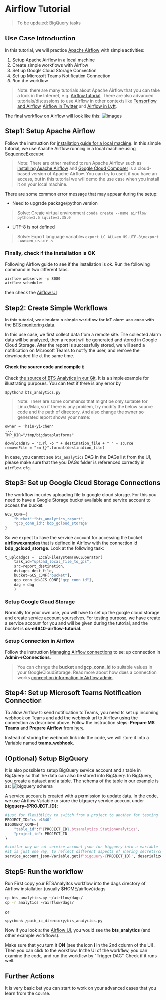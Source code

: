 # Airflow Tutorial

> To be updated: BigQuery tasks

## Use Case Introduction

In this tutorial, we will practice [Apache Airflow](https://airflow.apache.org/) with simple activities:

1. Setup Apache Airflow in a local machine
2. Create simple workflows with Airflow
3. Set up Google Cloud Storage Connection
4. Set up Microsoft Teams Notification Connection
5. Run the workflow

> Note: there are many tutorials about Apache Airflow that you can take a look in the Internet, e.g. [Airflow tutorial](https://github.com/tuanavu/airflow-tutorial). There are also advanced tutorials/discussions to use Airflow in other contexts like [Tensorflow and Airflow](https://www.tensorflow.org/tfx/tutorials/tfx/airflow_workshop), [Airflow in Twitter](https://blog.twitter.com/engineering/en_us/topics/insights/2018/ml-workflows.html) and [Airflow in Lyft](https://eng.lyft.com/running-apache-airflow-at-lyft-6e53bb8fccff).

The final workflow on Airflow will look like this:
![images](images/result.png)

## Step1: Setup Apache Airflow

Follow the instruction for [ installation guide for a local machine](https://airflow.apache.org/start.html). In this simple tutorial, we use Apache Airflow running in a local machine using [SequenceExecutor](https://airflow.apache.org/_api/airflow/executors/index.html).

> Note: There are other method to run Apache Airflow, such as [installing Apache Airflow](https://airflow.apache.org/installation.html) and [Google Cloud Composer](https://cloud.google.com/composer/) is a cloud-based version of Apache Airflow. You can try to use it if you have an access, but in this tutorial we will demo the use case when you install it on your local machine.

There are some common error message that may appear during the setup:

- Need to upgrade package/python version

> Solve: Create virtual environment
> `conda create --name airflow python=3.6 sqlite=3.35.0`

- UTF-8 is not defined

> Solve: Export language variables
> `export LC_ALL=en_US.UTF-8\nexport LANG=en_US.UTF-8`

### Finally, check if the installation is OK

Following Airflow guide to see if the installation is ok. Run the following command in two different tabs.

```bash
airflow webserver -p 8080
airflow scheduler
```

then check the [Airflow UI](http://localhost:8080)

## Step2: Create Simple Workflows

In this tutorial, we simulate a simple workflow for IoT alarm use case with the [BTS monitoring data](https://github.com/rdsea/bigdataplatforms/tree/master/data/bts).

In this use case, we first collect data from a remote site. The collected alarm data will be analyzed, then a report will be generated and stored in Google Cloud Storage. After the report is successfully stored, we will send a notification on Microsoft Teams to notify the user, and remove the downloaded file at the same time.

#### Check the source code and compile it

Check [the source of BTS Analytics in our Git](camerastateuploadfile/). It is a simple example for illustrating purposes. You can test if there is any error by

```
$python3 bts_analytics.py
```

> Note: There are some commands that might be only suitable for Linux/Mac, so if there is any problem, try modify the below source code and the path of directory. And also change the owner so generated report shows your name:

```
owner = 'hsin-yi-chen'
....
TMP_DIR="/tmp/bigdataplatforms"
....
downloadBTS = "curl -o " + destination_file + " " + source
removeFile = "rm {}".format(destination_file)
```

In case, you cannot see `bts_analytics` DAG in the DAGs list from the UI, please make sure that the you DAGs folder is referenced correctly in `airflow.cfg`.

## Step3: Set up Google Cloud Storage Connections

The workflow includes uploading file to google cloud storage. For this you need to have a Google Storage bucket available and service account to access the bucket:

```python
GCS_CONF={
    "bucket":"bts_analytics_report",
    "gcp_conn_id":'bdp_gcloud_storage'
}
```

So we expect to have the service account for accessing the bucket **airflowexamples** that is defined in Airflow with the connection id **bdp_gcloud_storage**. Look at the following task:

```python
t_uploadgcs =  LocalFilesystemToGCSOperator(
    task_id="upload_local_file_to_gcs",
    src=report_destination,
    dst=gcs_dest_file,
    bucket=GCS_CONF["bucket"],
    gcp_conn_id=GCS_CONF["gcp_conn_id"],
    dag = dag
    )

```

### Setup Google Cloud Storage

Normally for your own use, you will have to set up the google cloud storage and create service account yourselves.
For testing purpose, we have create a service account for you and will be given during the tutorial, and the bucket is **cs-e4640-airflow-tutorial**.

### Setup Connection in Airflow

Follow the instruction [Managing Airflow connections](https://cloud.google.com/composer/docs/how-to/managing/connections) to set up connection in **Admin->Connections**.

> You can change the **bucket** and **gcp_conn_id** to suitable values in your GoogleCloudStorage. Read more about how does a connection works [connection information in Airflow admin](https://airflow.apache.org/concepts.html#connections).

## Step4: Set up Microsoft Teams Notification Connection

To allow Airflow to send notification to Teams, you need to set up incoming webhook on Teams and add the webhook url to Airflow using the connection as described above. Follow the instruction steps: **Prepare MS Teams** and **Prepare Airflow** from [here](https://code.mendhak.com/Airflow-MS-Teams-Operator/#prepare-ms-teams).

Instead of storing the webhook link into the code, we will store it into a Variable named **teams_webhook**.

## (Optional) Setup BigQuery

It is also possible to setup BigQuery service account and a table in BigQuery so that the data can also be stored into BigQuery. In BigQuery, you create a dataset and a table. The schema of the table in our example is as:
![bigquery schema](images/bigquerystationschema.png)

A service account is created with a permission to update data. In the code, we use Airflow Variable to store the bigquery service account under **bigquery-{PROJECT_ID}**:

```python
#just for flexibility to switch from a project to another for testing
PROJECT_ID="cs-e4640"
BIGQUERY_CONF={
    "table_id":f'{PROJECT_ID}.btsanalytics.StationAnalytics',
    "project_id": PROJECT_ID
}

#similar way we put service account json for bigquery into a variable
#it is just one way, to reflect different aspects of sharing secrets/common data
service_account_json=Variable.get(f'bigquery-{PROJECT_ID}', deserialize_json=True)

```

## Step5: Run the workflow

Run First copy your BTSAnalyitcs workflow into the dags directory of Airflow installation (usually $HOME/airflow)/dags

```bash
cp bts_analytics.py ~/airflow/dags/
cp -r analytics ~/airflow/dags/
```

or

```
$python3 /path_to_directory/bts_analytics.py
```

Now if you look at the [Airflow UI](http://localhost:8080), you would see the **bts_analytics** (and other example workflows).

Make sure that you turn it **ON** (see the icon **i** in the 2nd column of the UI). Then you can click to the workflow. In the UI of the workflow, you can examine the code, and run the workflow by "Trigger DAG". Check if it runs well.

## Further Actions

It is very basic but you can start to work on your advanced cases that you learn from the course.
